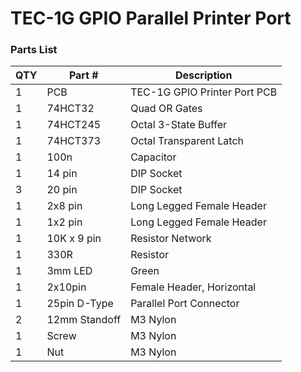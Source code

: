 # TEC-1G GPIO Parallel Printer Port
### Parts List

| QTY | Part # | Description |
|---|---|---|
| 1 | PCB | TEC-1G GPIO Printer Port PCB |
| 1 | 74HCT32 | Quad OR Gates |
| 1 | 74HCT245 | Octal 3-State Buffer |
| 1 | 74HCT373 | Octal Transparent Latch |
| 1 | 100n | Capacitor |
| 1 | 14 pin | DIP Socket |
| 3 | 20 pin | DIP Socket |
| 1 | 2x8 pin | Long Legged Female Header |
| 1 | 1x2 pin | Long Legged Female Header |
| 1 | 10K x 9 pin | Resistor Network |
| 1 | 330R | Resistor |
| 1 | 3mm LED | Green |
| 1 | 2x10pin | Female Header, Horizontal |
| 1 | 25pin D-Type | Parallel Port Connector |
| 2 | 12mm Standoff | M3 Nylon |
| 1 | Screw | M3 Nylon |
| 1 | Nut | M3 Nylon |
